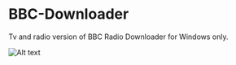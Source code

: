 # BBC-Downloader
Tv and radio version of BBC Radio Downloader for Windows only.

![Alt text]("https://stevepython.files.wordpress.com/2020/01/bbcdl-165w-screen1.png")
